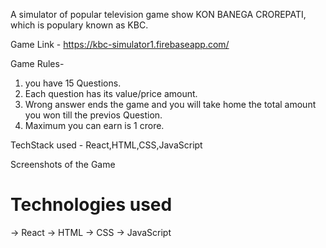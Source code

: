  A simulator of popular television game show KON BANEGA CROREPATI, which is populary known as KBC.

 Game Link - 
  https://kbc-simulator1.firebaseapp.com/
 
 Game Rules-
 1) you have 15 Questions.
 2) Each question has its value/price amount.
 3) Wrong answer ends the game and you will take home the total amount you won till the previos Question.
 4) Maximum you can earn is 1 crore.

TechStack used - React,HTML,CSS,JavaScript

Screenshots of the Game

<h1>Technologies used</h1>
 -> React
 -> HTML
 -> CSS
 -> JavaScript
